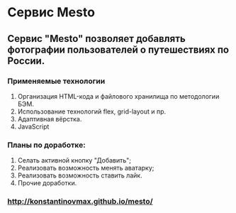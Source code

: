 # Сервис Mesto

## Сервис "Mesto" позволяет добавлять фотографии пользователей о путешествиях по России.

### Применяемые технологии
1. Организация HTML-кода и файлового хранилища по методологии БЭМ.
2. Использование технологий flex, grid-layout и пр.
3. Адаптивная вёрстка.
4. JavaScript

### Планы по доработке:
1. Селать активной кнопку "Добавить";
2. Реализовать возможность менять аватарку;
3. Реализовать возможность ставить лайк.
4. Прочие доработки.

### http://konstantinovmax.github.io/mesto/
